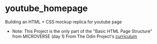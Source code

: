 # youtube_homepage
Building an HTML + CSS mockup replica for youtube page

* Note: This Project is the only part of the "Basic HTML Page Structure" from MICROVERSE (day 1)
From The Odin Project's [curriculum](https://www.theodinproject.com/courses/html5-and-css3/lessons/embedding-images-and-video)
